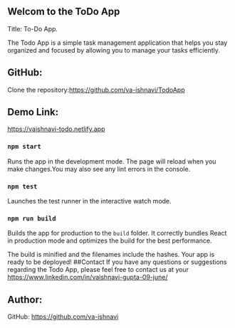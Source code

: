## Welcom to the ToDo App
Title: To-Do App.

The Todo App is a simple task management application that helps you stay organized and focused by allowing you to manage your tasks efficiently.

## GitHub: 
Clone the repository:https://github.com/va-ishnavi/TodoApp

## Demo Link: 
https://vaishnavi-todo.netlify.app

### `npm start`
Runs the app in the development mode.
The page will reload when you make changes.You may also see any lint errors in the console.

### `npm test`
Launches the test runner in the interactive watch mode.

### `npm run build`
Builds the app for production to the `build` folder.
It correctly bundles React in production mode and optimizes the build for the best performance.

The build is minified and the filenames include the hashes.
Your app is ready to be deployed!
##Contact
If you have any questions or suggestions regarding the Todo App, please feel free to contact us at your
https://www.linkedin.com/in/vaishnavi-gupta-09-june/
## Author:
GitHub: https://github.com/va-ishnavi

